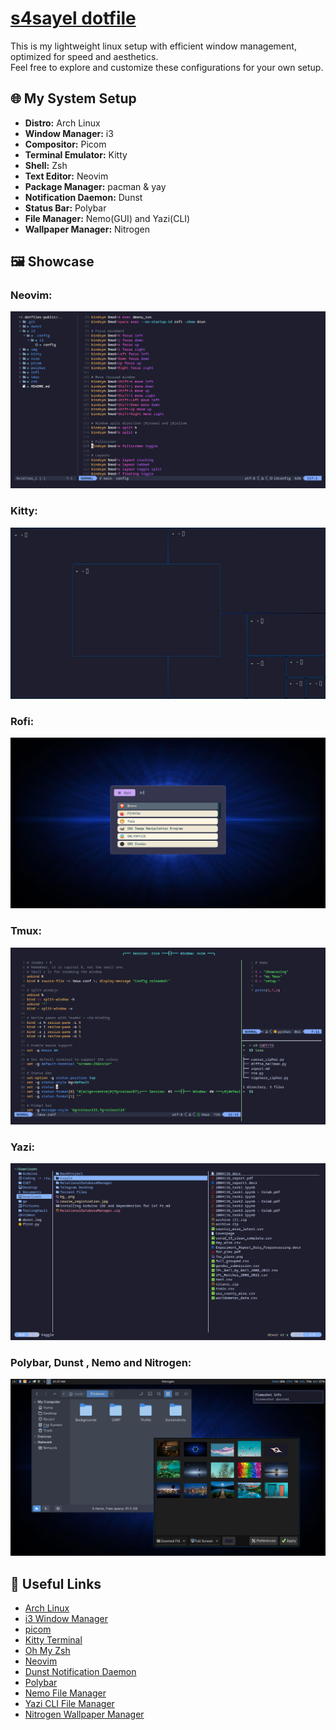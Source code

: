 # [s4sayel dotfile](https://github.com/s4sayel/dotfile)  

This is my lightweight linux setup with efficient window management, optimized for speed and aesthetics.  
Feel free to explore and customize these configurations for your own setup.

## 🌐 My System Setup

- **Distro:** Arch Linux  
- **Window Manager:** i3  
- **Compositor:** Picom  
- **Terminal Emulator:** Kitty  
- **Shell:** Zsh  
- **Text Editor:** Neovim
- **Package Manager:** pacman & yay  
- **Notification Daemon:** Dunst  
- **Status Bar:** Polybar  
- **File Manager:** Nemo(GUI) and Yazi(CLI)  
- **Wallpaper Manager:** Nitrogen  

## 🖼️ Showcase

### Neovim:  
<img src="img/neovim.png"> 

### Kitty:  
<img src="img/kitty.png">  


### Rofi:  
<img src="img/rofi.png">  

### Tmux:  
<img src="img/tmux.png">  

### Yazi:  
<img src="img/yazi.png">  

### Polybar, Dunst , Nemo and Nitrogen:  
<img src="img/polybar_dunst_nemo_and_nitrogen.png">  



## 🔗 Useful Links

- [Arch Linux](https://archlinux.org)  
- [i3 Window Manager](https://i3wm.org)  
- [picom](https://github.com/pijulius/picom) 
- [Kitty Terminal](https://github.com/kovidgoyal/kitty)  
- [Oh My Zsh](https://github.com/ohmyzsh/ohmyzsh) 
- [Neovim](https://neovim.io)  
- [Dunst Notification Daemon](https://github.com/dunst-project/dunst)  
- [Polybar](https://github.com/polybar/polybar)  
- [Nemo File Manager](https://github.com/linuxmint/nemo)  
- [Yazi CLI File Manager](https://github.com/sxyazi/yazi)  
- [Nitrogen Wallpaper Manager](https://github.com/l3ib/nitrogen)  
